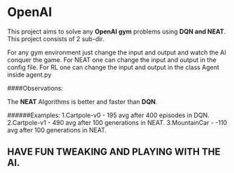 # OpenAI

This project aims to solve any **OpenAI gym** problems using **DQN and NEAT**.
This project consists of 2 sub-dir.

For any gym environment just change the input and output and watch the AI conquer the game.
For NEAT one can change the input and output in the config file.
For RL one can change the input and output in the class Agent inside agent.py

####Observations:

The **NEAT** Algorithms is better and faster than **DQN**.

######Examples:
    1.Cartpole-v0 - 195 avg after 400 episodes in DQN.
    2.Cartpole-v1 - 490 avg after 100 generations in NEAT.
    3.MountainCar - -110 avg after 100 generations in NEAT.
   
## HAVE FUN TWEAKING AND PLAYING WITH THE AI.